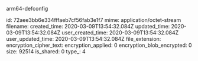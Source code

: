 arm64-defconfig

id: 72aee3bb6e334fffaeb7cf56fab3e1f7
mime: application/octet-stream
filename: 
created_time: 2020-03-09T13:54:32.084Z
updated_time: 2020-03-09T13:54:32.084Z
user_created_time: 2020-03-09T13:54:32.084Z
user_updated_time: 2020-03-09T13:54:32.084Z
file_extension: 
encryption_cipher_text: 
encryption_applied: 0
encryption_blob_encrypted: 0
size: 92514
is_shared: 0
type_: 4